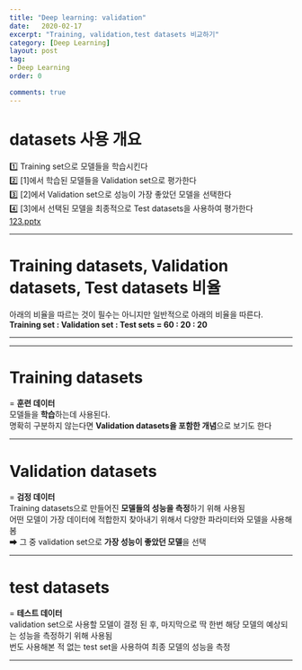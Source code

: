 ```yaml
---
title: "Deep learning: validation"
date:   2020-02-17
excerpt: "Training, validation,test datasets 비교하기"
category: [Deep Learning]
layout: post
tag:
- Deep Learning
order: 0

comments: true
---
```




# datasets 사용 개요

1️⃣ Training set으로 모델들을 학습시킨다            
2️⃣ [1]에서 학습된 모델들을  Validation set으로 평가한다        
3️⃣ [2]에서 Validation set으로 성능이 가장 좋았던 모델을 선택한다          
4️⃣ [3]에서 선택된 모델을 최종적으로 Test datasets을 사용하여 평가한다   
[123.pptx](https://github.com/yerimoh/yerimoh.github.io/files/7114977/123.pptx)

----

# Training datasets, Validation datasets, Test datasets 비율
아래의 비율을 따르는 것이 필수는 아니지만 일반적으로 아래의 비율을 따른다.   
**Training set : Validation set : Test sets = 60 : 20 : 20**    


----
----

# Training datasets
= **훈련 데이터**   
모델들을 **학습**하는데 사용된다.   
명확히 구분하지 않는다면 **Validation datasets을 포함한 개념**으로 보기도 한다    

---

# Validation datasets
= **검정 데이터**     
Training datasets으로 만들어진 **모델들의 성능을 측정**하기 위해 사용됨     
어떤 모델이 가장 데이터에 적합한지 찾아내기 위해서 다양한 파라미터와 모델을 사용해봄       
➡ 그 중 validation set으로 **가장 성능이 좋았던 모델**을 선택   

---

# test datasets
= **테스트 데이터**   
validation set으로 사용할 모델이 결정 된 후, 마지막으로 딱 한번 해당 모델의 예상되는 성능을 측정하기 위해 사용됨        
 번도 사용해본 적 없는 test set을 사용하여 최종 모델의 성능을 측정    


---



  
